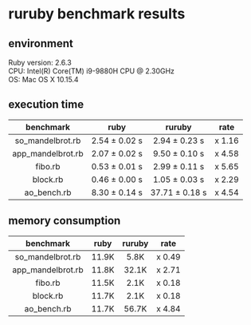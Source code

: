 # ruruby benchmark results

## environment

Ruby version: 2.6.3  
CPU: Intel(R) Core(TM) i9-9880H CPU @ 2.30GHz  
OS: Mac OS X 10.15.4  

## execution time

|benchmark|ruby|ruruby|rate|
|:-----------:|:--------:|:---------:|:-------:|
| so_mandelbrot.rb | 2.54 ± 0.02 s | 2.94 ± 0.23 s | x 1.16 |
| app_mandelbrot.rb | 2.07 ± 0.02 s | 9.50 ± 0.10 s | x 4.58 |
| fibo.rb | 0.53 ± 0.01 s | 2.99 ± 0.11 s | x 5.65 |
| block.rb | 0.46 ± 0.00 s | 1.05 ± 0.03 s | x 2.29 |
| ao_bench.rb | 8.30 ± 0.14 s | 37.71 ± 0.18 s | x 4.54 |

## memory consumption

|benchmark|ruby|ruruby|rate|
|:-----------:|:--------:|:---------:|:-------:|
| so_mandelbrot.rb | 11.9K | 5.8K | x 0.49 |
| app_mandelbrot.rb | 11.8K | 32.1K | x 2.71 |
| fibo.rb | 11.5K | 2.1K | x 0.18 |
| block.rb | 11.7K | 2.1K | x 0.18 |
| ao_bench.rb | 11.7K | 56.7K | x 4.84 |
